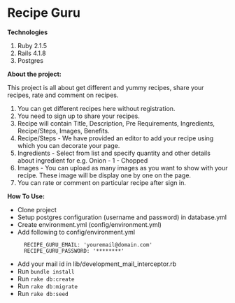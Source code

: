 **Recipe Guru**
=======================================

**Technologies**
  1. Ruby 2.1.5
  2. Rails 4.1.8
  2. Postgres

**About the project:**

This project is all about get different and yummy recipes, share your recipes, rate and comment on recipes.

  1. You can get different recipes here without registration.
  2. You need to sign up to share your recipes.
  3. Recipe will contain Title, Description, Pre Requirements, Ingredients, Recipe/Steps, Images, Benefits.
  4. Recipe/Steps - We have provided an editor to add your recipe using which you can decorate your page.
  5. Ingredients - Select from list and specify quantity and other details about ingredient for e.g. Onion - 1 - Chopped
  6. Images - You can upload as many images as you want to show with your recipe. These image will be display one by one on the page.
  3. You can rate or comment on particular recipe after sign in.
  

**How To Use:**

* Clone project
* Setup postgres configuration (username and password) in database.yml
* Create environment.yml (config/environment.yml)
* Add following to config/environment.yml
  ```
    RECIPE_GURU_EMAIL: 'youremail@domain.com'
    RECIPE_GURU_PASSWORD: '********'
  ```
* Add your mail id in lib/development_mail_interceptor.rb 
* Run ```bundle install```
* Run ```rake db:create```
* Run ```rake db:migrate```
* Run ```rake db:seed```
